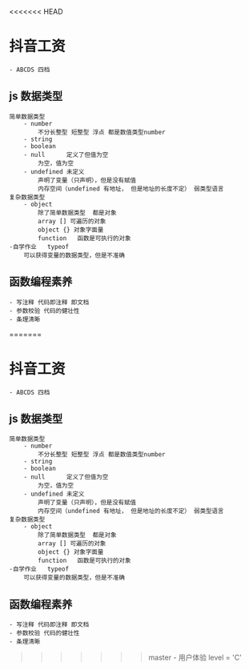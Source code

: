 <<<<<<< HEAD
# 抖音工资

    - ABCDS 四档
## js 数据类型
    简单数据类型
        - number
            不分长整型 短整型 浮点 都是数值类型number
        - string
        - boolean
        - null      定义了但值为空
            为空，值为空
        - undefined 未定义  
            声明了变量（只声明），但是没有赋值
            内存空间（undefined 有地址， 但是地址的长度不定） 弱类型语言
    复杂数据类型
        - object
            除了简单数据类型  都是对象
            array [] 可遍历的对象
            object {} 对象字面量
            function   函数是可执行的对象
    -自学作业   typeof 
        可以获得变量的数据类型，但是不准确
## 函数编程素养
    - 写注释 代码即注释 即文档
    - 参数校验 代码的健壮性
    - 条理清晰
=======
# 抖音工资

    - ABCDS 四档
## js 数据类型
    简单数据类型
        - number
            不分长整型 短整型 浮点 都是数值类型number
        - string
        - boolean
        - null      定义了但值为空
            为空，值为空
        - undefined 未定义  
            声明了变量（只声明），但是没有赋值
            内存空间（undefined 有地址， 但是地址的长度不定） 弱类型语言
    复杂数据类型
        - object
            除了简单数据类型  都是对象
            array [] 可遍历的对象
            object {} 对象字面量
            function   函数是可执行的对象
    -自学作业   typeof 
        可以获得变量的数据类型，但是不准确
## 函数编程素养
    - 写注释 代码即注释 即文档
    - 参数校验 代码的健壮性
    - 条理清晰
>>>>>>> master
    - 用户体验 level = 'C'
